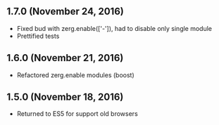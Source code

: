 ## 1.7.0 (November 24, 2016)
- Fixed bud with zerg.enable(['-']), had to disable only single module
- Prettified tests

## 1.6.0 (November 21, 2016)
- Refactored zerg.enable modules (boost)

## 1.5.0 (November 18, 2016)
- Returned to ES5 for support old browsers